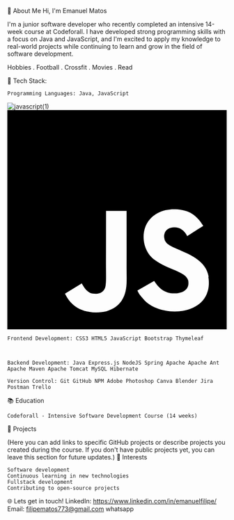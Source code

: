 💫 About Me
 Hi, I'm Emanuel Matos

I'm a junior software developer who recently completed an intensive 14-week course at Codeforall. I have developed strong programming skills with a focus on Java and JavaScript, and I'm excited to apply my knowledge to real-world projects while continuing to learn and grow in the field of software development.

Hobbies
. Football
. Crossfit
. Movies
. Read

🚀 Tech Stack:

    Programming Languages: Java, JavaScript
![javascript(1)](https://github.com/user-attachments/assets/db4ecad4-864a-4328-8076-56bbf2c0ac3e)<svg role="img" viewBox="0 0 24 24" xmlns="http://www.w3.org/2000/svg"><title>JavaScript</title><path d="M0 0h24v24H0V0zm22.034 18.276c-.175-1.095-.888-2.015-3.003-2.873-.736-.345-1.554-.585-1.797-1.14-.091-.33-.105-.51-.046-.705.15-.646.915-.84 1.515-.66.39.12.75.42.976.9 1.034-.676 1.034-.676 1.755-1.125-.27-.42-.404-.601-.586-.78-.63-.705-1.469-1.065-2.834-1.034l-.705.089c-.676.165-1.32.525-1.71 1.005-1.14 1.291-.811 3.541.569 4.471 1.365 1.02 3.361 1.244 3.616 2.205.24 1.17-.87 1.545-1.966 1.41-.811-.18-1.26-.586-1.755-1.336l-1.83 1.051c.21.48.45.689.81 1.109 1.74 1.756 6.09 1.666 6.871-1.004.029-.09.24-.705.074-1.65l.046.067zm-8.983-7.245h-2.248c0 1.938-.009 3.864-.009 5.805 0 1.232.063 2.363-.138 2.711-.33.689-1.18.601-1.566.48-.396-.196-.597-.466-.83-.855-.063-.105-.11-.196-.127-.196l-1.825 1.125c.305.63.75 1.172 1.324 1.517.855.51 2.004.675 3.207.405.783-.226 1.458-.691 1.811-1.411.51-.93.402-2.07.397-3.346.012-2.054 0-4.109 0-6.179l.004-.056z"/></svg>

    
    Frontend Development: CSS3 HTML5 JavaScript Bootstrap Thymeleaf 


    
    Backend Development: Java Express.js NodeJS Spring Apache Apache Ant Apache Maven Apache Tomcat MySQL Hibernate
    
    Version Control: Git GitHub NPM Adobe Photoshop Canva Blender Jira Postman Trello 

📚 Education

    Codeforall - Intensive Software Development Course (14 weeks)

🌟 Projects

(Here you can add links to specific GitHub projects or describe projects you created during the course. If you don't have public projects yet, you can leave this section for future updates.)
🎯 Interests

    Software development
    Continuous learning in new technologies
    Fullstack development 
    Contributing to open-source projects

🌐 Lets get in touch!
    LinkedIn: https://www.linkedin.com/in/emanuelfilipe/
    Email: filipematos773@gmail.com
    whatsapp








